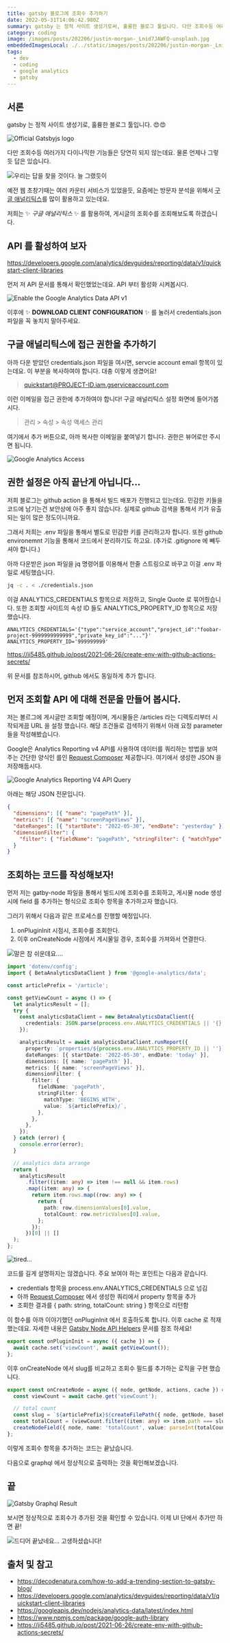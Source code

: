 ```yaml
---
title: gatsby 블로그에 조회수 추가하기
date: 2022-05-31T14:06:42.980Z
summary: gatsby 는 정적 사이트 생성기로써, 훌륭한 블로그 툴입니다. 다만 조회수등 여러가지 다이나믹한 기능들은 (바로) 지원하지 않는데요...
category: coding
image: /images/posts/202206/justin-morgan-_Lnid7JAWFQ-unsplash.jpg
embeddedImagesLocal: ./../static/images/posts/202206/justin-morgan-_Lnid7JAWFQ-unsplash.jpg
tags:
  - dev
  - coding
  - google analytics
  - gatsby
---
```


## 서론

gatsby 는 정적 사이트 생성기로, 훌륭한 블로그 툴입니다. 😍😍

![Official Gatsbyjs logo](https://www.gatsbyjs.com/Gatsby-Logo.svg)

다만 조회수등 여러가지 다이나믹한 기능들은 당연히 되지 않는데요. 물론 언제나 그렇듯 답은 있습니다.

![우리는 답을 찾을 것이다. 늘 그랬듯이](./../static/images/posts/202206/kyle-johnson-CT8NvobyYuk-unsplash.jpg)

예전 웹 초창기때는 여러 카운터 서비스가 있었을듯, 요즘에는 방문자 분석을 위해서 [구글 애널리틱스](https://analytics.google.com/analytics/web/)를 많이 활용하고 있는데요.

저희는 ✨ _구글 애널리틱스_ ✨ 를 활용하여, 게시글의 조회수를 조회해보도록 하겠습니다.

## API 를 활성하여 보자

https://developers.google.com/analytics/devguides/reporting/data/v1/quickstart-client-libraries

먼저 저 API 문서를 통해서 확인했었는데요. API 부터 활성화 시켜봅시다.

![Enable the Google Analytics Data API v1](./../static/images/posts/202206/google-analytics-data-enable-api.png)

이후에 ✨ **DOWNLOAD CLIENT CONFIGURATION** ✨ 를 눌러서 credentials.json 파일을 꼭 놓치지 말아주세요.

## 구글 애널리틱스에 접근 권한을 추가하기

아까 다운 받았던 credentials.json 파일을 여시면, servcie account email 항목이 있는데요. 이 부분을 복사하여야 합니다.
대충 이렇게 생겼어요!

> quickstart@PROJECT-ID.iam.gserviceaccount.com

이런 이메일을 접근 권한에 추가하여야 합니다! 구글 애널리틱스 설정 화면에 들어가봅시다.

> 관리 > 속성 > 속성 액세스 관리

여기에서 추가 버튼으로, 아까 복사한 이메일을 붙여넣기 합니다. 권한은 뷰어로만 주시면 됩니다.

![Google Analytics Access](./../static/images/posts/202206/google-analytics-access.png)

## 권한 설정은 아직 끝난게 아닙니다...

저희 블로그는 github action 을 통해서 빌드 배포가 진행되고 있는데요. 민감한 키들을 코드에 남기는건 보안상에 아주 좋지 않습니다.
실제로 github 검색을 통해서 키가 유출되는 일이 많은 정도이니까요.

그래서 저희는 .env 파일을 통해서 별도로 민감한 키를 관리하고자 합니다. 또한 github environemnt 기능을 통해서 코드에서 분리하기도 하고요.
(추가로 .gitignore 에 빼두셔야 합니다.)

아까 다운받은 json 파일을 jq 명령어를 이용해서 한줄 스트링으로 바꾸고 이걸 .env 파일로 세팅했습니다.

```bash
jq -c . < ./credentials.json
```

이걸 ANALYTICS_CREDENTIALS 항목으로 저장하고, Single Quote 로 묶어줬습니다.
또한 조회할 사이트의 속성 ID 들도 ANALYTICS_PROPERTY_ID 항목으로 저장했습니다.

```
ANALYTICS_CREDENTIALS='{"type":"service_account","project_id":"foobar-project-9999999999999","private_key_id":"..."}'
ANALYTICS_PROPERTY_ID='999999999'
```

https://ji5485.github.io/post/2021-06-26/create-env-with-github-actions-secrets/

위 문서를 참조하시어, github 에서도 동일하게 추가 합니다.

## 먼저 조회할 API 에 대해 전문을 만들어 봅시다.

저는 볼르그에 게시글만 조회할 예정이며, 게시물들은 /articles 라는 디렉토리부터 시작되게끔 URL 을 설정 했습니다.
해당 조건들로 검색하기 위해서 아래 요청 parameter 들을 작성해봤습니다.

Google은 Analytics Reporting v4 API를 사용하여 데이터를 쿼리하는 방법을 보여주는 간단한 양식인 를인 [Request Composer](https://ga-dev-tools.web.app/ga4/query-explorer/)
제공합니다. 여기에서 생성한 JSON 을 저장해둡시다.

![Google Analytics Reporting V4 API Query](./../static/images/posts/202206/google-analytics-query.png)

아래는 해당 JSON 전문입니다.

```json
{
  "dimensions": [{ "name": "pagePath" }],
  "metrics": [{ "name": "screenPageViews" }],
  "dateRanges": [{ "startDate": "2022-05-30", "endDate": "yesterday" }],
  "dimensionFilter": {
    "filter": { "fieldName": "pagePath", "stringFilter": { "matchType": "BEGINS_WITH", "value": "/article/" } }
  }
}
```

## 조회하는 코드를 작성해보자!

먼저 저는 gatby-node 파일을 통해서 빌드시에 조회수를 조회하고, 게시물 node 생성시에 field 를 추가하는 형식으로 조회수 항목을 추가하고자 했습니다.

그러기 위해서 다음과 같은 프로세스를 진행할 예정입니다.

1. onPluginInit 시점시, 조회수를 조회한다.
2. 이후 onCreateNode 시점에서 게시물일 경우, 조회수를 가져와서 연결한다.

![말은 참 쉬운데요....](./../static/images/posts/202206/ignacio-amenabar-2dkgXTfPfTg-unsplash.jpg)

```typescript
import 'dotenv/config';
import { BetaAnalyticsDataClient } from '@google-analytics/data';

const articlePrefix = '/article';

const getViewCount = async () => {
  let analyticsResult = [];
  try {
    const analyticsDataClient = new BetaAnalyticsDataClient({
      credentials: JSON.parse(process.env.ANALYTICS_CREDENTIALS || '{}'),
    });

    analyticsResult = await analyticsDataClient.runReport({
      property: `properties/${process.env.ANALYTICS_PROPERTY_ID || ''}`,
      dateRanges: [{ startDate: '2022-05-30', endDate: 'today' }],
      dimensions: [{ name: 'pagePath' }],
      metrics: [{ name: 'screenPageViews' }],
      dimensionFilter: {
        filter: {
          fieldName: 'pagePath',
          stringFilter: {
            matchType: 'BEGINS_WITH',
            value: `${articlePrefix}/`,
          },
        },
      },
    });
  } catch (error) {
    console.error(error);
  }

  // analytics data arrange
  return (
    analyticsResult
      .filter((item: any) => item !== null && item.rows)
      .map((item: any) => {
        return item.rows.map((row: any) => {
          return {
            path: row.dimensionValues[0].value,
            totalCount: row.metricValues[0].value,
          };
        });
      })[0] || []
  );
};
```

![tired...](./../static/images/posts/202206/luis-villasmil-mlVbMbxfWI4-unsplash.jpg)

코드를 길게 설명하지는 않겠습니다. 주요 보여야 하는 포인트는 다음과 같습니다.

- credentials 항목을 process.env.ANALYTICS_CREDENTIALS 으로 넘김
- 아까 [Request Composer](https://ga-dev-tools.web.app/ga4/query-explorer/) 에서 생성한 쿼리에서 property 항목을 추가
- 조회한 결과를 { path: string, totalCount: string } 항목으로 리턴함

이 함수를 아까 이야기했던 onPluginInit 에서 호출하도록 합니다. 이후 cache 로 적재 했는데요. 자세한 내용은 [Gatsby Node API Helpers](https://www.gatsbyjs.com/docs/reference/config-files/node-api-helpers/) 문서를 참조 하세요!

```typescript
export const onPluginInit = async ({ cache }) => {
  await cache.set('viewCount', await getViewCount());
};
```

이후 onCreateNode 에서 slug를 비교하고 조회수 필드를 추가하는 로직을 구현 했습니다.

```typescript
export const onCreateNode = async ({ node, getNode, actions, cache }) => {
  const viewCount = await cache.get('viewCount');

  // total count
  const slug = `${articlePrefix}${createFilePath({ node, getNode, basePath: `./contents` })}`;
  const totalCount = (viewCount.filter((item: any) => item.path === slug)[0] || { totalCount: 0 }).totalCount;
  createNodeField({ node, name: 'totalCount', value: parseInt(totalCount) });
};
```

이렇게 조회수 항목을 추가하는 코드는 끝났습니다.

다음으로 graphql 에서 정상적으로 출력하는 것을 확인해보겠습니다.

## 끝

![Gatsby Graphql Result](./../static/images/posts/202206/gatsby-graphql-result.png)

보시면 정상적으로 조회수가 추가된 것을 확인할 수 있습니다. 이제 UI 단에서 추가만 하면 끝!

![드디어 끝났네요... 고생하셨습니다!](./../static/images/posts/202206/eden-constantino-32aK4c8Iekc-unsplash.jpg)

## 출처 및 참고

- https://decodenatura.com/how-to-add-a-trending-section-to-gatsby-blog/
- https://developers.google.com/analytics/devguides/reporting/data/v1/quickstart-client-libraries
- https://googleapis.dev/nodejs/analytics-data/latest/index.html
- https://www.npmjs.com/package/google-auth-library
- https://ji5485.github.io/post/2021-06-26/create-env-with-github-actions-secrets/
